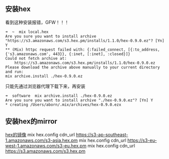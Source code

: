 
## 安装hex
看到这种安装报错，GFW！！！

```shell
➜  ~  mix local.hex
Are you sure you want to install archive "https://s3.amazonaws.com/s3.hex.pm/installs/1.1.0/hex-0.9.0.ez"? [Yn] Y
** (Mix) httpc request failed with: {:failed_connect, [{:to_address, {'s3.amazonaws.com', 443}}, {:inet, [:inet], :closed}]}
Could not fetch archive at:
    https://s3.amazonaws.com/s3.hex.pm/installs/1.1.0/hex-0.9.0.ez
Please download the archive above manually to your current directory and run:
mix archive.install ./hex-0.9.0.ez
```

只能先通过浏览器代理下载下来，再安装

```shell
➜  software  mix archive.install ./hex-0.9.0.ez
Are you sure you want to install archive "./hex-0.9.0.ez"? [Yn] Y
* creating /Users/aborn/.mix/archives/hex-0.9.0.ezx
```

## 安装hex的mirror
[hex的镜像](https://hex.pm/docs/mirrors)
mix hex.config cdn_url https://s3-ap-southeast-1.amazonaws.com/s3-asia.hex.pm
mix hex.config cdn_url https://s3-eu-west-1.amazonaws.com/s3-eu.hex.pm
mix hex.config cdn_url https://s3.amazonaws.com/s3.hex.pm
